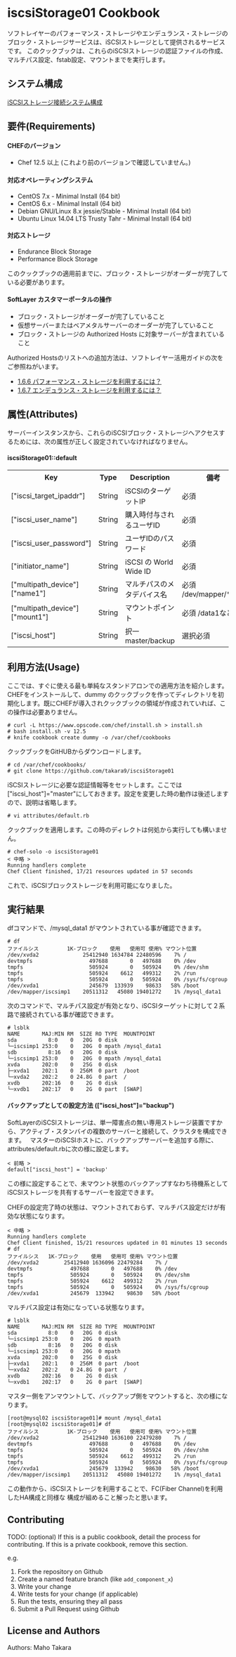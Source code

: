 iscsiStorage01 Cookbook
=======================
ソフトレイヤーのパフォーマンス・ストレージやエンデュランス・ストレージのブロック・ストレージサービスは、iSCSIストレージとして提供されるサービスです。 このクックブックは、これらのiSCSIストレージの認証ファイルの作成、マルチパス設定、fstab設定、マウントまでを実行します。

システム構成
------------
[iSCSIストレージ接続システム構成](doc/iscsi_config.png)


要件(Requirements)
------------

#### CHEFのバージョン
- Chef 12.5 以上 (これより前のバージョンで確認していません。)

#### 対応オペレーティングシステム
- CentOS 7.x - Minimal Install (64 bit) 
- CentOS 6.x - Minimal Install (64 bit) 
- Debian GNU/Linux 8.x jessie/Stable - Minimal Install (64 bit) 
- Ubuntu Linux 14.04 LTS Trusty Tahr - Minimal Install (64 bit) 

#### 対応ストレージ
- Endurance Block Storage
- Performance Block Storage

このクックブックの適用前までに、ブロック・ストレージがオーダーが完了している必要があります。

#### SoftLayer カスタマーポータルの操作
- ブロック・ストレージがオーダーが完了していること
- 仮想サーバーまたはベアメタルサーバーのオーダーが完了していること
- ブロック・ストレージの Authorized Hosts に対象サーバーが含まれていること

Authorized Hostsのリストへの追加方法は、ソフトレイヤー活用ガイドの次をご参照ねがいます。
- [1.6.6 パフォーマンス・ストレージを利用するには？](https://www.change-makers.jp/post/10318)
- [1.6.7 エンデュランス・ストレージを利用するには？](https://www.change-makers.jp/post/10319)


属性(Attributes)
----------
サーバーインスタンスから、これらのiSCSIブロック・ストレージへアクセスするためには、次の属性が正しく設定されていなければなりません。

#### iscsiStorage01::default
<table>
  <tr>
    <th>Key</th>
    <th>Type</th>
    <th>Description</th>
    <th>備考</th>
  </tr>
  <tr>
    <td>["iscsi_target_ipaddr"]</td>
    <td>String</td>
    <td>iSCSIのターゲットIP</td>
    <td>必須</td>
  </tr>
  <tr>
    <td>["iscsi_user_name"]</td>
    <td>String</td>
    <td>購入時付与されるユーザID</td>
    <td>必須</td>
  </tr>
  <tr>
    <td>["iscsi_user_password"]</td>
    <td>String</td>
    <td>ユーザIDのパスワード</td>
    <td>必須</td>
  </tr>
  <tr>
    <td>["initiator_name"]</td>
    <td>String</td>
    <td>iSCSI の World Wide ID</td>
    <td>必須</td>
  </tr>
  <tr>
    <td>["multipath_device"]["name1"]</td>
    <td>String</td>
    <td>マルチパスのメタデバイス名</td>
    <td>必須 /dev/mapper/**** </td>
  </tr>
  <tr>
    <td>["multipath_device"]["mount1"]</td>
    <td>String</td>
    <td>マウントポイント</td>
    <td>必須 /data1など</td>
  </tr>
  <tr>
    <td>["iscsi_host"]</td>
    <td>String</td>
    <td>択一 master/backup</td>
    <td>選択必須</td>
  </tr>
</table>



利用方法(Usage)
-----
ここでは、すぐに使える最も単純なスタンドアロンでの適用方法を紹介します。
CHEFをインストールして、dummy のクックブックを作ってディレクトリを初期化します。既にCHEFが導入されクックブックの領域が作成されていれば、この操作は必要ありません。

```
# curl -L https://www.opscode.com/chef/install.sh > install.sh
# bash install.sh -v 12.5
# knife cookbook create dummy -o /var/chef/cookbooks
```
クックブックをGitHUBからダウンロードします。

```
# cd /var/chef/cookbooks/
# git clone https://github.com/takara9/iscsiStorage01
```
iSCSIストレージに必要な認証情報等をセットします。ここでは["iscsi_host"]="master"にしておきます。設定を変更した時の動作は後述しますので、説明は省略します。

```
# vi attributes/default.rb
```
クックブックを適用します。この時のディレクトは何処から実行しても構いません。

```
# chef-solo -o iscsiStorage01
< 中略 >
Running handlers complete
Chef Client finished, 17/21 resources updated in 57 seconds
```
これで、iSCSIブロックストレージを利用可能になりました。


## 実行結果
dfコマンドで、/mysql_data1 がマウントされている事が確認できます。

```
# df
ファイルシス         1K-ブロック    使用   使用可 使用% マウント位置
/dev/xvda2              25412940 1634784 22480596    7% /
devtmpfs                  497688       0   497688    0% /dev
tmpfs                     505924       0   505924    0% /dev/shm
tmpfs                     505924    6612   499312    2% /run
tmpfs                     505924       0   505924    0% /sys/fs/cgroup
/dev/xvda1                245679  133939    98633   58% /boot
/dev/mapper/iscsimp1    20511312   45080 19401272    1% /mysql_data1
```
次のコマンドで、マルチパス設定が有効となり、iSCSIターゲットに対して２系路で接続されている事が確認できます。

```
# lsblk
NAME       MAJ:MIN RM  SIZE RO TYPE  MOUNTPOINT
sda          8:0    0   20G  0 disk  
└─iscsimp1 253:0    0   20G  0 mpath /mysql_data1
sdb          8:16   0   20G  0 disk  
└─iscsimp1 253:0    0   20G  0 mpath /mysql_data1
xvda       202:0    0   25G  0 disk  
├─xvda1    202:1    0  256M  0 part  /boot
└─xvda2    202:2    0 24.8G  0 part  /
xvdb       202:16   0    2G  0 disk  
└─xvdb1    202:17   0    2G  0 part  [SWAP]
```

#### バックアップとしての設定方法 (["iscsi_host"]="backup")

SoftLayerのiSCSIストレージは、単一障害点の無い専用ストレージ装置ですから、アクティブ・スタンバイの複数のサーバーと接続して、クラスタを構成できます。　
マスターのiSCSIホストに、バックアップサーバーを追加する際に、attributes/default.rbに次の様に設定します。

```
< 前略 >
default["iscsi_host"] = 'backup'
```

この様に設定することで、未マウント状態のバックアップすなわち待機系としてiSCSIストレージを共有するサーバーを設定できます。

CHEFの設定完了時の状態は、マウントされておらず、マルチパス設定だけが有効な状態になります。

```
< 中略 >
Running handlers complete
Chef Client finished, 15/21 resources updated in 01 minutes 13 seconds
# df
ファイルシス   1K-ブロック    使用   使用可 使用% マウント位置
/dev/xvda2        25412940 1636096 22479284    7% /
devtmpfs            497688       0   497688    0% /dev
tmpfs               505924       0   505924    0% /dev/shm
tmpfs               505924    6612   499312    2% /run
tmpfs               505924       0   505924    0% /sys/fs/cgroup
/dev/xvda1          245679  133942    98630   58% /boot
```
マルチパス設定は有効になっている状態なります。

```
# lsblk
NAME       MAJ:MIN RM  SIZE RO TYPE  MOUNTPOINT
sda          8:0    0   20G  0 disk  
└─iscsimp1 253:0    0   20G  0 mpath 
sdb          8:16   0   20G  0 disk  
└─iscsimp1 253:0    0   20G  0 mpath 
xvda       202:0    0   25G  0 disk  
├─xvda1    202:1    0  256M  0 part  /boot
└─xvda2    202:2    0 24.8G  0 part  /
xvdb       202:16   0    2G  0 disk  
└─xvdb1    202:17   0    2G  0 part  [SWAP]
```
マスター側をアンマウントして、バックアップ側をマウントすると、次の様になります。

```
[root@mysql02 iscsiStorage01]# mount /mysql_data1
[root@mysql02 iscsiStorage01]# df
ファイルシス         1K-ブロック    使用   使用可 使用% マウント位置
/dev/xvda2              25412940 1636100 22479280    7% /
devtmpfs                  497688       0   497688    0% /dev
tmpfs                     505924       0   505924    0% /dev/shm
tmpfs                     505924    6612   499312    2% /run
tmpfs                     505924       0   505924    0% /sys/fs/cgroup
/dev/xvda1                245679  133942    98630   58% /boot
/dev/mapper/iscsimp1    20511312   45080 19401272    1% /mysql_data1
```
この動作から、iSCSIストレージを利用することで、FC(Fiber Channel)を利用したHA構成と同様な
構成が組めること解ったと思います。




Contributing
------------
TODO: (optional) If this is a public cookbook, detail the process for contributing. If this is a private cookbook, remove this section.

e.g.
1. Fork the repository on Github
2. Create a named feature branch (like `add_component_x`)
3. Write your change
4. Write tests for your change (if applicable)
5. Run the tests, ensuring they all pass
6. Submit a Pull Request using Github


License and Authors
-------------------

Authors: Maho Takara

